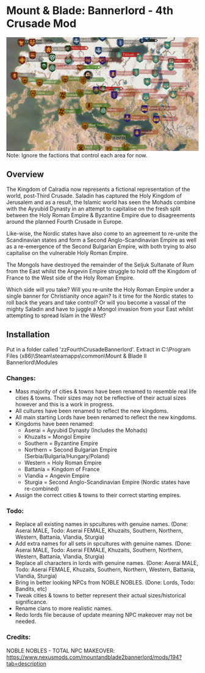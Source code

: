 # Mount & Blade: Bannerlord - 4th Crusade Mod

![Current Map](/images/fullmap-min.png)
Note: Ignore the factions that control each area for now.

## Overview

The Kingdom of Calradia now represents a fictional representation of the world, post-Third Crusade. Saladin has captured the Holy Kingdom of Jerusalem and as a result, the Islamic world has seen the Mohads combine with the Ayyubid Dynasty in an attempt to capitalise on the fresh split between the Holy Roman Empire & Byzantine Empire due to disagreements around the planned Fourth Crusade in Europe.

Like-wise, the Nordic states have also come to an agreement to re-unite the Scandinavian states and form a Second Anglo-Scandinavian Empire as well as a re-emergence of the Second Bulgarian Empire, with both trying to also capitalise on the vulnerable Holy Roman Empire.

The Mongols have destroyed the remainder of the Seljuk Sultanate of Rum from the East whilst the Angevin Empire struggle to hold off the Kingdom of France to the West side of the Holy Roman Empire.

Which side will you take? Will you re-unite the Holy Roman Empire under a single banner for Christianity once again? Is it time for the Nordic states to roll back the years and take control? Or will you become a vassal of the mighty Saladin and have to juggle a Mongol invasion from your East whilst attempting to spread Islam in the West?

## Installation

Put in a folder called 'zzFourthCrusadeBannerlord'.
Extract in C:\Program Files (x86)\Steam\steamapps\common\Mount & Blade II Bannerlord\Modules

### Changes:

- Mass majority of cities & towns have been renamed to resemble real life cities & towns. Their sizes may not be reflective of their actual sizes however and this is a work in progress.
- All cultures have been renamed to reflect the new kingdoms.
- All main starting Lords have been renamed to reflect the new kingdoms.
- Kingdoms have been renamed:
  - Aserai = Ayyubid Dynasty (Includes the Mohads)
  - Khuzaits = Mongol Empire
  - Southern = Byzantine Empire
  - Northern = Second Bulgarian Empire (Serbia/Bulgaria/Hungary/Poland)
  - Western = Holy Roman Empire
  - Battania = Kingdom of France
  - Vlandia = Angevin Empire
  - Sturgia = Second Anglo-Scandinavian Empire (Nordic states have re-combined)
- Assign the correct cities & towns to their correct starting empires.

### Todo:

- Replace all existing names in spcultures with genuine names. (Done: Aserai MALE, Todo: Aserai FEMALE, Khuzaits, Southern, Northern, Western, Battania, Vlandia, Sturgia)
- Add extra names for all sets in spcultures with genuine names. (Done: Aserai MALE, Todo: Aserai FEMALE, Khuzaits, Southern, Northern, Western, Battania, Vlandia, Sturgia)
- Replace all characters in lords with genuine names. (Done: Aserai MALE, Todo: Aserai FEMALE, Khuzaits, Southern, Northern, Western, Battania, Vlandia, Sturgia)
- Bring in better looking NPCs from NOBLE NOBLES. (Done: Lords, Todo: Bandits, etc)
- Tweak cities & towns to better represent their actual sizes/historical significance.
- Rename clans to more realistic names.
- Redo lords file because of update meaning NPC makeover may not be needed.

### Credits:

NOBLE NOBLES - TOTAL NPC MAKEOVER:
https://www.nexusmods.com/mountandblade2bannerlord/mods/194?tab=description

